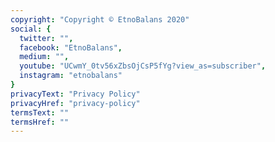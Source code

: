 ```yaml
---
copyright: "Copyright © EtnoBalans 2020"
social: {
  twitter: "",
  facebook: "EtnoBalans",
  medium: "",
  youtube: "UCwmY_0tv56xZbsOjCsP5fYg?view_as=subscriber",
  instagram: "etnobalans"
}
privacyText: "Privacy Policy"
privacyHref: "privacy-policy"
termsText: ""
termsHref: ""
---
```

